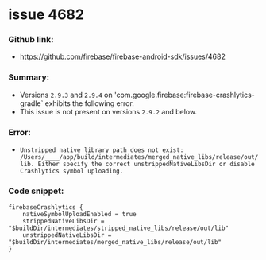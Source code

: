 # issue 4682
### Github link:
- https://github.com/firebase/firebase-android-sdk/issues/4682

### Summary:
- Versions `2.9.3` and `2.9.4` on 'com.google.firebase:firebase-crashlytics-gradle` exhibits the following error.
- This issue is not present on versions `2.9.2` and below.

### Error:
- `Unstripped native library path does not exist: /Users/____/app/build/intermediates/merged_native_libs/release/out/lib. Either specify the correct unstrippedNativeLibsDir or disable Crashlytics symbol uploading.`

### Code snippet:
```
firebaseCrashlytics {
    nativeSymbolUploadEnabled = true
    strippedNativeLibsDir = "$buildDir/intermediates/stripped_native_libs/release/out/lib"
    unstrippedNativeLibsDir = "$buildDir/intermediates/merged_native_libs/release/out/lib"
}
```

